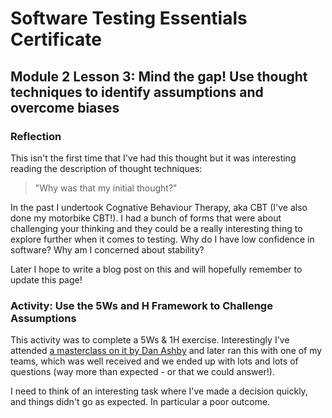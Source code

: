 # Software Testing Essentials Certificate

## Module 2 Lesson 3: Mind the gap! Use thought techniques to identify assumptions and overcome biases

### Reflection

This isn't the first time that I've had this thought but it was interesting reading the description of thought techniques:

> "Why was that my initial thought?"

In the past I undertook Cognative Behaviour Therapy, aka CBT (I've also done my motorbike CBT!). I had a bunch of forms that were about challenging your thinking and they could be a really interesting thing to explore further when it comes to testing. Why do I have low confidence in software? Why am I concerned about stability?

Later I hope to write a blog post on this and will hopefully remember to update this page!

### Activity: Use the 5Ws and H Framework to Challenge Assumptions

This activity was to complete a 5Ws & 1H exercise. Interestingly I've attended [a masterclass on it by Dan Ashby](https://www.ministryoftesting.com/talks/continuous-testing-throughout-the-sdlc-dan-ashby) and later ran this with one of my teams, which was well received and we ended up with lots and lots of questions (way more than expected - or that we could answer!).

I need to think of an interesting task where I've made a decision quickly, and things didn't go as expected. In particular a poor outcome.

#### 